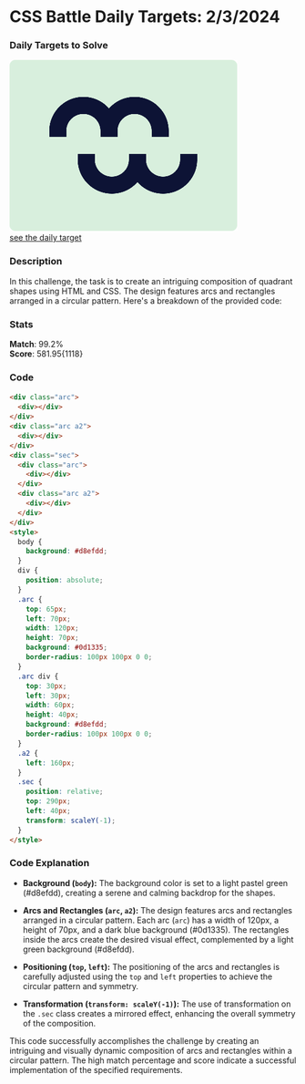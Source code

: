 # CSS Battle Daily Targets: 2/3/2024

### Daily Targets to Solve

![picture of daily target](./images/2.png)  
[see the daily target](https://cssbattle.dev/play/vH2qVEvja02TZ7iSu6Sq)

### Description

In this challenge, the task is to create an intriguing composition of quadrant shapes using HTML and CSS. The design features arcs and rectangles arranged in a circular pattern. Here's a breakdown of the provided code:

### Stats

**Match**: 99.2%  
**Score**: 581.95{1118}

### Code

```html
<div class="arc">
  <div></div>
</div>
<div class="arc a2">
  <div></div>
</div>
<div class="sec">
  <div class="arc">
    <div></div>
  </div>
  <div class="arc a2">
    <div></div>
  </div>
</div>
<style>
  body {
    background: #d8efdd;
  }
  div {
    position: absolute;
  }
  .arc {
    top: 65px;
    left: 70px;
    width: 120px;
    height: 70px;
    background: #0d1335;
    border-radius: 100px 100px 0 0;
  }
  .arc div {
    top: 30px;
    left: 30px;
    width: 60px;
    height: 40px;
    background: #d8efdd;
    border-radius: 100px 100px 0 0;
  }
  .a2 {
    left: 160px;
  }
  .sec {
    position: relative;
    top: 290px;
    left: 40px;
    transform: scaleY(-1);
  }
</style>
```

### Code Explanation

- **Background (`body`):** The background color is set to a light pastel green (#d8efdd), creating a serene and calming backdrop for the shapes.

- **Arcs and Rectangles (`arc`, `a2`):** The design features arcs and rectangles arranged in a circular pattern. Each arc (`arc`) has a width of 120px, a height of 70px, and a dark blue background (#0d1335). The rectangles inside the arcs create the desired visual effect, complemented by a light green background (#d8efdd).

- **Positioning (`top`, `left`):** The positioning of the arcs and rectangles is carefully adjusted using the `top` and `left` properties to achieve the circular pattern and symmetry.

- **Transformation (`transform: scaleY(-1)`):** The use of transformation on the `.sec` class creates a mirrored effect, enhancing the overall symmetry of the composition.

This code successfully accomplishes the challenge by creating an intriguing and visually dynamic composition of arcs and rectangles within a circular pattern. The high match percentage and score indicate a successful implementation of the specified requirements.
